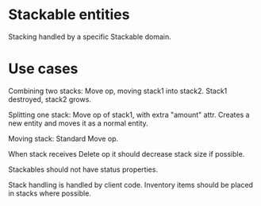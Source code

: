 # Stackable entities

Stacking handled by a specific Stackable domain.


# Use cases

Combining two stacks: Move op, moving stack1 into stack2. Stack1 destroyed, stack2 grows.

Splitting one stack: Move op of stack1, with extra "amount" attr. Creates a new entity and moves it as a normal entity.

Moving stack: Standard Move op.

When stack receives Delete op it should decrease stack size if possible.

Stackables should not have status properties. 

Stack handling is handled by client code. Inventory items should be placed in stacks where possible.